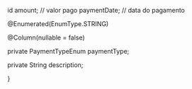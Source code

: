 id
amount; // valor pago
paymentDate; // data do pagamento

  

@Enumerated(EnumType.STRING)

@Column(nullable = false)

private PaymentTypeEnum paymentType;

  

private String description;

}